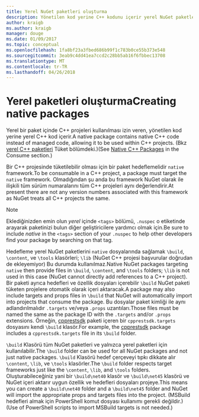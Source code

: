 ```yaml
---
title: Yerel NuGet paketleri oluşturma
description: Yönetilen kod yerine C++ kodunu içerir yerel NuGet paketleri oluşturma ile ilgili ayrıntılar C++ projelerinde kullanın.
author: kraigb
ms.author: kraigb
manager: douge
ms.date: 01/09/2017
ms.topic: conceptual
ms.openlocfilehash: 1fa8bf23a3fbed686b99f1c783b0ce55b373e548
ms.sourcegitcommit: 3eab9c4dd41ea7ccd2c28bb5ab16f6fbbec13708
ms.translationtype: MT
ms.contentlocale: tr-TR
ms.lasthandoff: 04/26/2018
---
```

# <a name="creating-native-packages"></a><span data-ttu-id="6fe27-103">Yerel paketleri oluşturma</span><span class="sxs-lookup"><span data-stu-id="6fe27-103">Creating native packages</span></span>

<span data-ttu-id="6fe27-104">Yerel bir paket içinde C++ projeleri kullanılması izin veren, yönetilen kod yerine yerel C++ kod içerir.</span><span class="sxs-lookup"><span data-stu-id="6fe27-104">A native package contains native C++ code instead of managed code, allowing it to be used within C++ projects.</span></span> <span data-ttu-id="6fe27-105">(Bkz [yerel C++ paketleri](../consume-packages/finding-and-choosing-packages.md#native-c-packages) Tüket bölümdeki.)</span><span class="sxs-lookup"><span data-stu-id="6fe27-105">(See [Native C++ Packages](../consume-packages/finding-and-choosing-packages.md#native-c-packages) in the Consume section.)</span></span>

<span data-ttu-id="6fe27-106">Bir C++ projesinde tüketilebilir olması için bir paket hedeflemelidir `native` framework.</span><span class="sxs-lookup"><span data-stu-id="6fe27-106">To be consumable in a C++ project, a package must target the `native` framework.</span></span> <span data-ttu-id="6fe27-107">Olmadığından şu anda bu framework NuGet olarak ile ilişkili tüm sürüm numaralarını tüm C++ projeleri aynı değerlendirir.</span><span class="sxs-lookup"><span data-stu-id="6fe27-107">At present there are not any version numbers associated with this framework as NuGet treats all C++ projects the same.</span></span>

> [!Note]
> <span data-ttu-id="6fe27-108">Eklediğinizden emin olun *yerel* içinde `<tags>` bölümü, `.nuspec` o etiketinde arayarak paketinizi bulun diğer geliştiricilere yardımcı olmak için.</span><span class="sxs-lookup"><span data-stu-id="6fe27-108">Be sure to include *native* in the `<tags>` section of your `.nuspec` to help other developers find your package by searching on that tag.</span></span>

<span data-ttu-id="6fe27-109">Hedefleme yerel NuGet paketlerini `native` dosyalarında sağlamak `\build`, `\content`, ve `\tools` klasörleri; `\lib` (NuGet C++ projesi başvurular doğrudan de ekleyemiyor) Bu durumda kullanılmaz.</span><span class="sxs-lookup"><span data-stu-id="6fe27-109">Native NuGet packages targeting `native` then provide files in `\build`, `\content`, and `\tools` folders; `\lib` is not used in this case (NuGet cannot directly add references to a C++ project).</span></span> <span data-ttu-id="6fe27-110">Bir paketi ayrıca hedefleri ve özellik dosyaları içerebilir `\build` NuGet paketi tüketen projelere otomatik olarak içeri aktaracak.</span><span class="sxs-lookup"><span data-stu-id="6fe27-110">A package may also include targets and props files in `\build` that NuGet will automatically import into projects that consume the package.</span></span> <span data-ttu-id="6fe27-111">Bu dosyalar paket kimliği ile aynı adlandırılmalıdır `.targets` ve/veya `.props` uzantıları.</span><span class="sxs-lookup"><span data-stu-id="6fe27-111">Those files must be named the same as the package ID with the `.targets` and/or `.props` extensions.</span></span> <span data-ttu-id="6fe27-112">Örneğin, [cpprestsdk](https://nuget.org/packages/cpprestsdk/) paketi içeren bir `cpprestsdk.targets` dosyasını kendi `\build` klasör.</span><span class="sxs-lookup"><span data-stu-id="6fe27-112">For example, the [cpprestsdk](https://nuget.org/packages/cpprestsdk/) package includes a `cpprestsdk.targets` file in its `\build` folder.</span></span>

<span data-ttu-id="6fe27-113">`\build` Klasörü tüm NuGet paketleri ve yalnızca yerel paketleri için kullanılabilir.</span><span class="sxs-lookup"><span data-stu-id="6fe27-113">The `\build` folder can be used for all NuGet packages and not just native packages.</span></span> <span data-ttu-id="6fe27-114">`\build` Klasörü hedef çerçeveyi tıpkı dikkate alır `\content`, `\lib`, ve `\tools` klasörler.</span><span class="sxs-lookup"><span data-stu-id="6fe27-114">The `\build` folder respects target frameworks just like the `\content`, `\lib`, and `\tools` folders.</span></span> <span data-ttu-id="6fe27-115">Oluşturabileceğiniz yani bir `\build\net40` klasör ve `\build\net45` klasörü ve NuGet içeri aktarır uygun özellik ve hedefleri dosyaları projeye.</span><span class="sxs-lookup"><span data-stu-id="6fe27-115">This means you can create a `\build\net40` folder and a `\build\net45` folder and NuGet will import the appropriate props and targets files into the project.</span></span> <span data-ttu-id="6fe27-116">(MSBuild hedefleri almak için PowerShell komut dosyası kullanımı gerekli değildir.)</span><span class="sxs-lookup"><span data-stu-id="6fe27-116">(Use of PowerShell scripts to import MSBuild targets is not needed.)</span></span>
